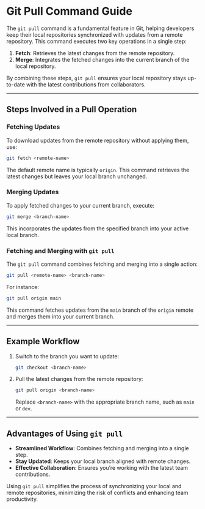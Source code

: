 # Git Pull Command Guide

The `git pull` command is a fundamental feature in Git, helping developers keep their local repositories synchronized with updates from a remote repository. This command executes two key operations in a single step:

1. **Fetch**: Retrieves the latest changes from the remote repository.
2. **Merge**: Integrates the fetched changes into the current branch of the local repository.

By combining these steps, `git pull` ensures your local repository stays up-to-date with the latest contributions from collaborators.

---

## Steps Involved in a Pull Operation

### Fetching Updates
To download updates from the remote repository without applying them, use:
```bash
git fetch <remote-name>
```
The default remote name is typically `origin`. This command retrieves the latest changes but leaves your local branch unchanged.

### Merging Updates
To apply fetched changes to your current branch, execute:
```bash
git merge <branch-name>
```
This incorporates the updates from the specified branch into your active local branch.

### Fetching and Merging with `git pull`
The `git pull` command combines fetching and merging into a single action:
```bash
git pull <remote-name> <branch-name>
```
For instance:
```bash
git pull origin main
```
This command fetches updates from the `main` branch of the `origin` remote and merges them into your current branch.

---

## Example Workflow
1. Switch to the branch you want to update:
   ```bash
   git checkout <branch-name>
   ```
2. Pull the latest changes from the remote repository:
   ```bash
   git pull origin <branch-name>
   ```
   Replace `<branch-name>` with the appropriate branch name, such as `main` or `dev`.

---

## Advantages of Using `git pull`
- **Streamlined Workflow**: Combines fetching and merging into a single step.
- **Stay Updated**: Keeps your local branch aligned with remote changes.
- **Effective Collaboration**: Ensures you’re working with the latest team contributions.

Using `git pull` simplifies the process of synchronizing your local and remote repositories, minimizing the risk of conflicts and enhancing team productivity.
